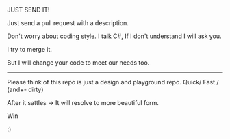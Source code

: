  JUST SEND IT!
 
 Just send a pull request with a description.
  
 Don't worry about coding style. 
 I talk C#,
 If I don't understand I will ask you.
 
 I try to merge it.
 
 But 
 I will change your code to meet our needs too. 
 
----

Please think of this repo is just a design  and playground 
repo. Quick/ Fast / (and+- dirty)

After it sattles -> 
It will resolve to more
beautiful form.


Win

:)
 
 
 
 
